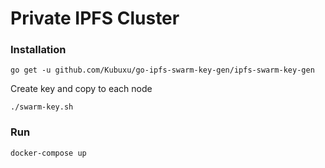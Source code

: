 # Private IPFS Cluster


### Installation

```
go get -u github.com/Kubuxu/go-ipfs-swarm-key-gen/ipfs-swarm-key-gen
```

Create key and copy to each node
```
./swarm-key.sh
```

### Run

```
docker-compose up
```